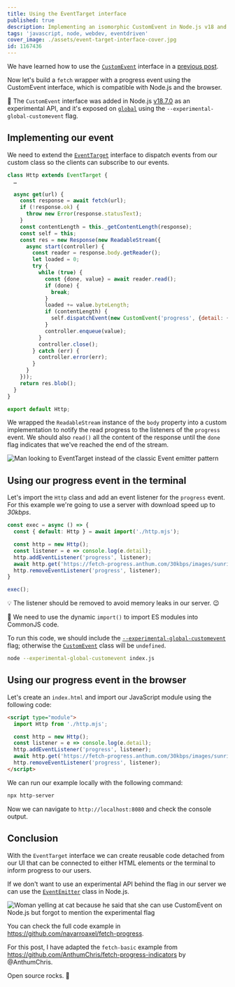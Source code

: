 ```yaml
---
title: Using the EventTarget interface
published: true
description: Implementing an isomorphic CustomEvent in Node.js v18 and the browser.
tags: 'javascript, node, webdev, eventdriven'
cover_image: ./assets/event-target-interface-cover.jpg
id: 1167436
---
```


We have learned how to use the [`CustomEvent`](https://developer.mozilla.org/en-US/docs/Web/API/CustomEvent) interface in a [previous post](https://dev.to/cloudx/the-customevent-interface-2bfo).

Now let's build a `fetch` wrapper with a progress event using the CustomEvent interface, which is compatible with Node.js and the browser.

📣 The `CustomEvent` interface was added in Node.js [v18.7.0](https://nodejs.org/en/blog/release/v18.7.0/) as an experimental API, and it's exposed on [`global`](https://nodejs.org/dist/latest/docs/api/globals.html#global) using the `--experimental-global-customevent` flag.

## Implementing our event

We need to extend the [`EventTarget`](https://nodejs.org/dist/latest/docs/api/events.html#eventtarget-and-event-api) interface to dispatch events from our custom class so the clients can subscribe to our events.

```javascript
class Http extends EventTarget {
  …

  async get(url) {
    const response = await fetch(url);
    if (!response.ok) {
      throw new Error(response.statusText);
    }
    const contentLength = this._getContentLength(response);
    const self = this;
    const res = new Response(new ReadableStream({
      async start(controller) {
        const reader = response.body.getReader();
        let loaded = 0;
        try {
          while (true) {
            const {done, value} = await reader.read();
            if (done) {
              break;
            }
            loaded += value.byteLength;
            if (contentLength) {
              self.dispatchEvent(new CustomEvent('progress', {detail: {contentLength, loaded}}));
            }
            controller.enqueue(value);
          }
          controller.close();
        } catch (err) {
          controller.error(err);
        }
      }
    }));
    return res.blob();
  }
}

export default Http;
```

We wrapped the `ReadableStream` instance of the `body` property into a custom implementation to notify the read progress to the listeners of the `progress` event. We should also `read()` all the content of the response until the `done` flag indicates that we've reached the end of the stream.

![Man looking to EventTarget instead of the classic Event emitter pattern](https://dev-to-uploads.s3.amazonaws.com/uploads/articles/gnhex9rmqvdcxw2sclsc.png)

## Using our progress event in the terminal

Let's import the `Http` class and add an event listener for the `progress` event. For this example we're going to use a server with download speed up to _30kbps_.

```javascript
const exec = async () => {
  const { default: Http } = await import('./http.mjs');

  const http = new Http();
  const listener = e => console.log(e.detail);
  http.addEventListener('progress', listener);
  await http.get('https://fetch-progress.anthum.com/30kbps/images/sunrise-baseline.jpg');
  http.removeEventListener('progress', listener);
}

exec();
```

💡 The listener should be removed to avoid memory leaks in our server. 😉

🧠 We need to use the dynamic `import()` to import ES modules into CommonJS code.

To run this code, we should include the [`--experimental-global-customevent`](https://nodejs.org/dist/latest-v18.x/docs/api/cli.html#--experimental-global-customevent) flag; otherwise the [`CustomEvent`](https://nodejs.org/dist/latest/docs/api/events.html#class-customevent) class will be `undefined`.

```bash
node --experimental-global-customevent index.js
```

## Using our progress event in the browser

Let's create an `index.html` and import our JavaScript module using the following code:

```html
<script type="module">
  import Http from './http.mjs';

  const http = new Http();
  const listener = e => console.log(e.detail);
  http.addEventListener('progress', listener);
  await http.get('https://fetch-progress.anthum.com/30kbps/images/sunrise-baseline.jpg');
  http.removeEventListener('progress', listener);
</script>
```

We can run our example locally with the following command:

```bash
npx http-server
```

Now we can navigate to `http://localhost:8080` and check the console output.

## Conclusion

With the `EventTarget` interface we can create reusable code detached from our UI that can be connected to either HTML elements or the terminal to inform progress to our users.

If we don't want to use an experimental API behind the flag in our server we can use the [`EventEmitter`](https://nodejs.org/dist/latest/docs/api/events.html#class-eventemitter) class in Node.js.

![Woman yelling at cat because he said that she can use CustomEvent on Node.js but forgot to mention the experimental flag](https://dev-to-uploads.s3.amazonaws.com/uploads/articles/i48twzkgqbad67ll8n6a.png)

You can check the full code example in <https://github.com/navarroaxel/fetch-progress>.

For this post, I have adapted the `fetch-basic` example from <https://github.com/AnthumChris/fetch-progress-indicators> by @AnthumChris.

Open source rocks. 🤘
